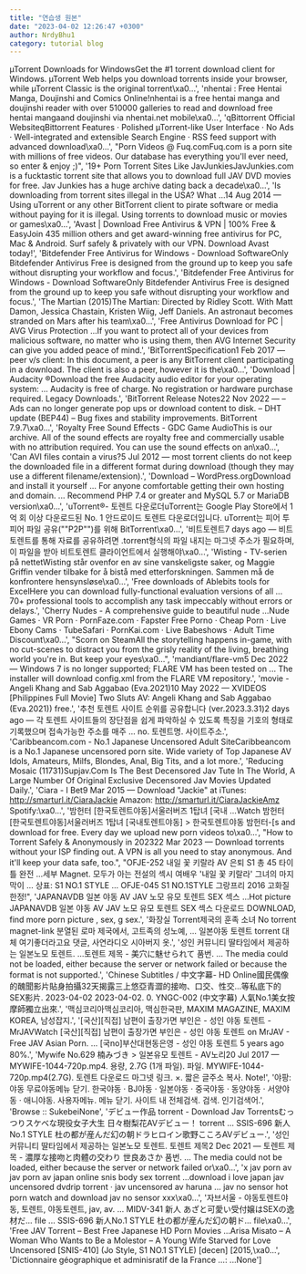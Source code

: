 ```yaml
---
title: "연습생 원본"
date: "2023-04-02 12:26:47 +0300"
author: NrdyBhu1
category: tutorial blog
---
```

µTorrent Downloads for WindowsGet the #1 torrent download client for Windows. µTorrent Web helps you download torrents inside your browser, while µTorrent Classic is the original torrent\xa0...', 'nhentai : Free Hentai Manga, Doujinshi and Comics Online!nhentai is a free hentai manga and doujinshi reader with over 510000 galleries to read and download free hentai mangaand doujinshi via nhentai.net mobile\xa0...', 'qBittorrent Official WebsiteqBittorrent Features · Polished µTorrent-like User Interface · No Ads · Well-integrated and extensible Search Engine · RSS feed support with advanced download\xa0...', "Porn Videos @ Fuq.comFuq.com is a porn site with millions of free videos. Our database has everything you'll ever need, so enter & enjoy ;)", '19+ Porn Torrent Sites Like JavJunkiesJavJunkies.com is a fucktastic torrent site that allows you to download full JAV DVD movies for free. Jav Junkies has a huge archive dating back a decade\xa0...', 'Is downloading from torrent sites illegal in the USA? What ...14 Aug 2014 — Using uTorrent or any other BitTorrent client to pirate software or media without paying for it is illegal. Using torrents to download music or movies or games\xa0...', 'Avast | Download Free Antivirus & VPN | 100% Free & EasyJoin 435 million others and get award-winning free antivirus for PC, Mac & Android. Surf safely & privately with our VPN. Download Avast today!', 'Bitdefender Free Antivirus for Windows - Download SoftwareOnly Bitdefender Antivirus Free is designed from the ground up to keep you safe without disrupting your workflow and focus.', 'Bitdefender Free Antivirus for Windows - Download SoftwareOnly Bitdefender Antivirus Free is designed from the ground up to keep you safe without disrupting your workflow and focus.', 'The Martian (2015)The Martian: Directed by Ridley Scott. With Matt Damon, Jessica Chastain, Kristen Wiig, Jeff Daniels. An astronaut becomes stranded on Mars after his team\xa0...', 'Free Antivirus Download for PC | AVG Virus Protection ...If you want to protect all of your devices from malicious software, no matter who is using them, then AVG Internet Security can give you added peace of mind.', 'BitTorrentSpecification1 Feb 2017 — peer v/s client: In this document, a peer is any BitTorrent client participating in a download. The client is also a peer, however it is the\xa0...', 'Download | Audacity ®Download the free Audacity audio editor for your operating system: ... Audacity is free of charge. No registration or hardware purchase required. Legacy Downloads.', 'BitTorrent Release Notes22 Nov 2022 — – Ads can no longer generate pop ups or download content to disk. – DHT update (BEP44) – Bug fixes and stability improvements. BitTorrent 7.9.7\xa0...', 'Royalty Free Sound Effects - GDC Game AudioThis is our archive. All of the sound effects are royalty free and commercially usable with no attribution required. You can use the sound effects on an\xa0...', 'Can AVI files contain a virus?5 Jul 2012 — most torrent clients do not keep the downloaded file in a different format during download (though they may use a different filename/extension).', 'Download – WordPress.orgDownload and install it yourself ... For anyone comfortable getting their own hosting and domain. ... Recommend PHP 7.4 or greater and MySQL 5.7 or MariaDB version\xa0...', 'uTorrent®- 토렌트 다운로더uTorrent는 Google Play Store에서 1억 회 이상 다운로드된 No. 1 안드로이드 토렌트 다운로더입니다. uTorrent는 피어 투 피어 파일 공유(""P2P"")를 위해 BitTorrent\xa0...', '비트토렌트7 days ago — 비트토렌트를 통해 자료를 공유하려면 .torrent형식의 파일 내지는 마그넷 주소가 필요하며, 이 파일을 받아 비트토렌트 클라이언트에서 실행해야\xa0...', 'Wisting - TV-serien på nettetWisting står ovenfor en av sine vanskeligste saker, og Maggie Griffin vender tilbake for å bistå med etterforskningen. Sammen må de konfrontere hensynsløse\xa0...', 'Free downloads of Ablebits tools for ExcelHere you can download fully-functional evaluation versions of all ... 70+ professional tools to accomplish any task impeccably without errors or delays.', 'Cherry Nudes - A comprehensive guide to beautiful nude ...Nude Games · VR Porn · PornFaze.com · Fapster Free Porno · Cheap Porn · Live Ebony Cams · TubeSafari · PornKai.com · Live Babeshows · Adult Time Discount\xa0...', "Scorn on SteamAll the storytelling happens in-game, with no cut-scenes to distract you from the grisly reality of the living, breathing world you're in. But keep your eyes\xa0...", 'mandiant/flare-vm5 Dec 2022 — Windows 7 is no longer supported; FLARE VM has been tested on ... The installer will download config.xml from the FLARE VM repository.', 'movie - Angeli Khang and Sab Aggabao (Eva.2021)10 May 2022 — XVIDEOS [Philippines Full Movie] Two Sluts AV: Angeli Khang and Sab Aggabao (Eva.2021)) free.', '추천 토렌트 사이트 순위를 공유합니다 (ver.2023.3.31)2 days ago — 각 토렌트 사이트들의 장단점을 쉽게 파악하실 수 있도록 특징을 기호의 형태로 기록했으며 접속가능한 주소를 매주 ... no. 토렌트명. 사이트주소.', 'Caribbeancom.com - No.1 Japanese Uncensored Adult SiteCaribbeancom is a No.1 Japanese uncensored porn site. Wide variety of Top Japanese AV Idols, Amateurs, Milfs, Blondes, Anal, Big Tits, and a lot more.', 'Reducing Mosaic (11731)Supjav.Com Is The Best Decensored Jav Tute In The World, A Large Number Of Original Exclusive Decensored Jav Movies Updated Daily.', 'Ciara - I Bet9 Mar 2015 — Download "Jackie" at iTunes: http://smarturl.it/CiaraJackie Amazon: http://smarturl.it/CiaraJackieAmz Spotify:\xa0...', '밤헌터 [한국토렌트야동]서울러버즈 1탑녀 [국내 ...Watch 밤헌터 [한국토렌트야동]서울러버즈 1탑녀 [국내토렌트야동] > 한국토렌트야동 밤헌터-[s and download for free. Every day we upload new porn videos to\xa0...', "How to Torrent Safely & Anonymously in 202322 Mar 2023 — Download torrents without your ISP finding out. A VPN is all you need to stay anonymous. And it'll keep your data safe, too.", "OFJE-252 내일 꽃 키랄라 AV 은퇴 S1 총 45 타이틀 완전 ...세부 Magnet. 모두가 아는 전설의 섹시 여배우 '내일 꽃 키랄라' 그녀의 마지막이 ... 상표: S1 NO.1 STYLE ... OFJE-045 S1 NO.1STYLE 그랑프리 2016 고화질 한정!", 'JAPANAVDB 일본 야동 AV JAV 노모 유모 토렌트 SEX 섹스 ...Hot picture JAPANAVDB 일본 야동 AV JAV 노모 유모 토렌트 SEX 섹스 다운로드 DOWNLOAD, find more porn picture , sex, g sex.', '화장실 Torrent제국의 훈족 소녀 No torrent magnet-link 분열된 로마 제국에서, 고트족의 성노예, ... 일본야동 토렌트 torrent 대체 여기좋더라고요 댓글, 사연라디오 시아버지 옷.', '성인 커뮤니티 딸타임에서 제공하는 일본노모 토렌트. ...토렌트 제목 - 美穴に魅せられて 품번. ... The media could not be loaded, either because the server or network failed or because the format is not supported.', 'Chinese Subtitles / 中文字幕- HD Online國民偶像的醜聞影片貼身拍攝32天揭露三上悠亞青澀的接吻、口交、性交…等私底下的SEX影片. 2023-04-02 2023-04-02. 0. YNGC-002 (中文字幕) 人氣No.1美女按摩師獨立出來.', '맥심코리아맥심코리아, 맥심한국판, MAXIM MAGAZINE, MAXIM KOREA, 남성잡지.', '[국산][직접] 남편이 출장가면 부인은 - 성인 야동 토렌트 - MrJAVWatch [국산][직접] 남편이 출장가면 부인은 - 성인 야동 토렌트 on MrJAV - Free JAV Asian Porn. ... [국no]부산대현동은영 - 성인 야동 토렌트 5 years ago 80%.', 'Mywife No.629 楠みづき > 일본유모 토렌트 - AV노리20 Jul 2017 — MYWIFE-1044-720p.mp4. 용량, 2.7G (1개 파일). 파일. MYWIFE-1044-720p.mp4(2.7G). 토렌트 다운로드 마그넷 링크. ×. 짧은 글주소 복사. Note!', '야팡: 야동 무료야동메뉴 닫기. 한국야동 · BJ야동 · 일본야동 · 중국야동 · 동양야동 · 서양야동 · 애니야동. 사용자메뉴. 메뉴 닫기. 사이트 내 전체검색. 검색. 인기검색어.', 'Browse :: SukebeiNone', 'デビュー作品 torrent - Download Jav Torrentsむっつりスケベな現役女子大生 日々樹梨花AVデビュー！ torrent ... SSIS-696 新人No.1 STYLE 杜の都が産んだ幻の朝ドラヒロイン歌野こころAVデビュー.', '성인 커뮤니티 딸타임에서 제공하는 일본노모 토렌트. 토렌트 제목2 Dec 2021 — 토렌트 제목 - 濃厚な接吻と肉體の交わり 世良あさか 품번. ... The media could not be loaded, either because the server or network failed or\xa0...', 'x jav porn av jav porn av japan online snis body sex torrent ...download i love japan jav uncensored dvdrip torrent · jav uncensored av haruna ... jav no sensor hot porn watch and download jav no sensor xxx\xa0...', '자브서울 - 야동토렌트야동, 토렌트, 야동토렌트, jav, av. ... MIDV-341 新人 あざと可愛い受付嬢はSEXの逸材だ... file ... SSIS-696 新人No.1 STYLE 杜の都が産んだ幻の朝ド... file\xa0...', 'Free JAV Torrent – Best Free Japanese HD Porn Movies ...Arisa Misato – A Woman Who Wants to Be a Molestor – A Young Wife Starved for Love Uncensored [SNIS-410] (Jo Style, S1 NO.1 STYLE) [decen] [2015,\xa0...', 'Dictionnaire géographique et adminisratif de la France ...: ...None']